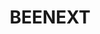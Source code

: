 ---
layout: firm_page
title: "BEENEXT"
id: "beenext.com"
permalink: "/beenextbeenext.com/"
website: "https://www.beenext.com"
offices: "Singapore (Singapore)"
investment_stages: "Seed, Series A"
portfolio_companies: "BharatPe, Akseleran, Bluesky Analytics, Get My Parking, Instamojo, Servify, AngelList, 42 Cards, 90 Seconds, AdaKerja, Agenkan, Ajkerdeal"
portfolio_link: "https://www.beenext.com/portfolio/"
investment_markets: "Fintech, Sustainability, Mobility, Enterprise SaaS, Media, HR Tech, Marketplace"
founded_year: "2015"
description: "BEENEXT is a founder-first venture capital firm with a global community of passionate founders. They focus on bold ideas from brilliant people and work closely with their founders throughout their journey. Their investment strategy is industry-agnostic, allowing them to tap into a diverse pool of founders."
linkedin: "https://www.linkedin.com/company/beenext-pte--ltd/"
twitter: "https://twitter.com/beenextvc"
instagram: ""
team_page: ""
investor_type: "Venture Capital"
crunchbase: "https://www.crunchbase.com/organization/bee-next"
pitchbook: "https://pitchbook.com/profiles/investor/153309-25"

# SEO Optimization
meta_title: "BEENEXT - VC Firm - projectstartups.com"
meta_description: "BEENEXT, BEENEXT is a founder-first venture capital firm with a global community of passionate founders. They focus on bold ideas from brilliant people and wor..."
meta_keywords: "BEENEXT, Fintech, Sustainability, Mobility, Enterprise SaaS, Media, HR Tech, Marketplace, VC firm, venture capital, startup investor, projectstartups.com"
canonical_url: "https://vc.projectstartups.com/beenextbeenext.com/"
---